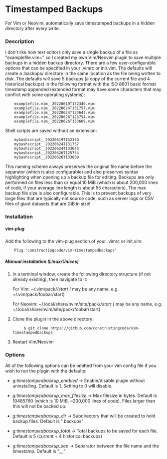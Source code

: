 # Timestamped Backups
For Vim or Neovim, automatically save timestamped backups in a hidden directory
after every write.


### Description
I don't like how text editors only save a single backup of a file as
"examplefile.vim~" so I created my own Vim/Neovim plugin to save multiple
backups in a hidden backup directory.  There are a few user-configurable
options that can be specified in your .vimrc or init.vim.  The defaults will
create a .backups/ directory in the same location as the file being written to
disk.  The defaults will save 5 backups (a copy of the current file and 4
historical backups) in the following format with the ISO 8601 basic format
timestamp appended (extended format may have some characters that may conflict
with some operating systems):

        examplefile.vim__20220619T152340.vim
        examplefile.vim__20220624T131757.vim
        examplefile.vim__20220624T133643.vim
        examplefile.vim__20220626T125754.vim
        examplefile.vim__20220626T133609.vim

Shell scripts are saved without an extension:

        mybashscript__20220619T152340
        mybashscript__20220624T131757
        mybashscript__20220624T133643
        mybashscript__20220626T125754
        mybashscript__20220626T133609

This naming scheme always preserves the original file name before the separator
(which is also configurable) and also preserves syntax highlighting when
opening up a backup file for editing.  Backups are only performed on files less
than or equal 10 MiB (which is about 200,000 lines of code, if your average
line length is about 55 characters).  The max backup file size is also
configurable.  This is to prevent backups of very large files that are
typically not source code, such as server logs or CSV files of giant datasets
that are GiB in size!


### Installation

##### vim-plug
Add the following to the vim-plug section of your .vimrc or init.vim:

        Plug 'constructingcode/vim-timestampedbackups'

##### Manual installation (Linux/Unices)

1. In a terminal window, create the following directory structure (if not
   already existing), then navigate to it:

    For Vim:
            ~/.vim/pack/*/start
    (* may be any name, e.g. ~/.vim/pack/foobar/start)

    For Neovim:
            ~/.local/share/nvim/site/pack/*/start
    (* may be any name, e.g. ~/.local/share/nvim/site/pack/foobar/start)

2. Clone the plugin in the above directory:

            $ git clone https://github.com/constructingcode/vim-timestampedbackups

3. Restart Vim/Neovim


### Options
All of the following options can be omitted from your vim config file if you
wish to run the plugin with the defaults:

- *g:timestampedbackup_enabled* -> Enable/disable plugin without
uninstalling.  Default is 1.  Setting to 0 will disable.

- *g:timestampedbackup_max_filesize* -> Max filesize in bytes.  Default is
10485760 (which is 10 MiB, ~200,000 lines of code).  Files larger
than this will not be backed up.

- *g:timestampedbackup_dir* -> Subdirectory that will be created to hold backup
files.  Default is ".backups"

- *g:timestampedbackup_total* -> Total backups to be saved for each file.
Default is 5 (current + 4 historical backups)

- *g:timestampedbackup_sep* -> Separator between the file name and the
timestamp.  Default is "__"


